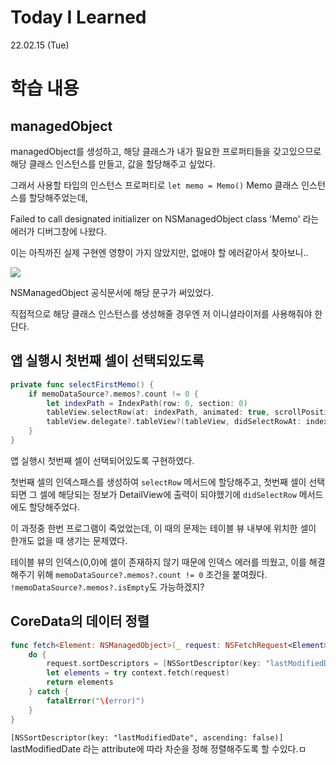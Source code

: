 # Today I Learned

22.02.15 (Tue)

# 학습 내용

## managedObject

managedObject를 생성하고, 해당 클래스가 내가 필요한 프로퍼티들을 갖고있으므로 해당 클래스 인스턴스를 만들고, 값을 할당해주고 싶었다.

그래서 사용할 타입의 인스턴스 프로퍼티로 `let memo = Memo()` Memo 클래스 인스턴스를 할당해주었는데, 

Failed to call designated initializer on NSManagedObject class 'Memo' 라는 에러가 디버그창에 나왔다.

이는 아직까진 실제 구현엔 영향이 가지 않았지만, 없애야 할 에러같아서 찾아보니..

![](https://images.velog.io/images/yim2627/post/e5c30258-d35d-4747-8d3b-2035e1f4e547/image.png)

NSManagedObject 공식문서에 해당 문구가 써있었다.

직접적으로 해당 클래스 인스턴스를 생성해줄 경우엔 저 이니셜라이저를 사용해줘야 한단다.

## 앱 실행시 첫번째 셀이 선택되있도록

```swift
private func selectFirstMemo() {
    if memoDataSource?.memos?.count != 0 {
        let indexPath = IndexPath(row: 0, section: 0)
        tableView.selectRow(at: indexPath, animated: true, scrollPosition: .none)  // ex. bottom : 선택된 row의 위치가 bottom으로 가도록 자동 스크롤된다.
        tableView.delegate?.tableView?(tableView, didSelectRowAt: indexPath)
    }
}
```
앱 실행시 첫번째 셀이 선택되어있도록 구현하였다. 

첫번째 셀의 인덱스패스를 생성하여 `selectRow` 메서드에 할당해주고, 첫번째 셀이 선택되면 그 셀에 해당되는 정보가 DetailView에 출력이 되야했기에 `didSelectRow` 메서드에도 할당해주었다.

이 과정중 한번 프로그램이 죽었었는데, 이 때의 문제는 테이블 뷰 내부에 위치한 셀이 한개도 없을 때 생기는 문제였다.

테이블 뷰의 인덱스(0,0)에 셀이 존재하지 않기 때문에 인덱스 에러를 띄웠고, 이를 해결해주기 위해 `memoDataSource?.memos?.count != 0` 조건을 붙여줬다.
`!memoDataSource?.memos?.isEmpty`도 가능하겠지?

## CoreData의 데이터 정렬

```swift
func fetch<Element: NSManagedObject>(_ request: NSFetchRequest<Element>) -> [Element]? {
    do {
        request.sortDescriptors = [NSSortDescriptor(key: "lastModifiedDate", ascending: false)]
        let elements = try context.fetch(request)
        return elements
    } catch {
        fatalError("\(error)")
    }
}
```
`[NSSortDescriptor(key: "lastModifiedDate", ascending: false)]` lastModifiedDate 라는 attribute에 따라 차순을 정해 정렬해주도록 할 수있다.ㅁ


